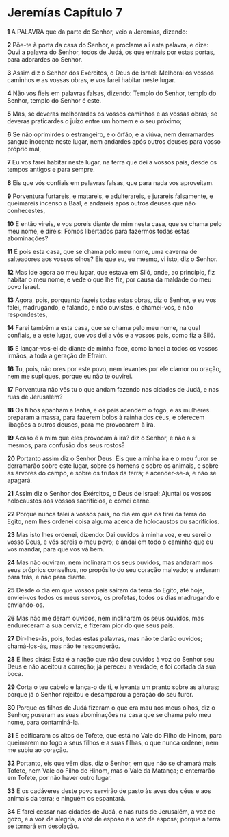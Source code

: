 # Jeremías Capítulo 7

**1** 	A PALAVRA que da parte do Senhor, veio a Jeremias, dizendo:

**2** 	Põe-te à porta da casa do Senhor, e proclama ali esta palavra, e dize: Ouvi a palavra do Senhor, todos de Judá, os que entrais por estas portas, para adorardes ao Senhor.

**3** 	Assim diz o Senhor dos Exércitos, o Deus de Israel: Melhorai os vossos caminhos e as vossas obras, e vos farei habitar neste lugar.

**4** 	Não vos fieis em palavras falsas, dizendo: Templo do Senhor, templo do Senhor, templo do Senhor é este.

**5** 	Mas, se deveras melhorardes os vossos caminhos e as vossas obras; se deveras praticardes o juízo entre um homem e o seu próximo;

**6** 	Se não oprimirdes o estrangeiro, e o órfão, e a viúva, nem derramardes sangue inocente neste lugar, nem andardes após outros deuses para vosso próprio mal,

**7** 	Eu vos farei habitar neste lugar, na terra que dei a vossos pais, desde os tempos antigos e para sempre.

**8** 	Eis que vós confiais em palavras falsas, que para nada vos aproveitam.

**9** 	Porventura furtareis, e matareis, e adulterareis, e jurareis falsamente, e queimareis incenso a Baal, e andareis após outros deuses que não conhecestes,

**10** 	E então vireis, e vos poreis diante de mim nesta casa, que se chama pelo meu nome, e direis: Fomos libertados para fazermos todas estas abominações?

**11** 	É pois esta casa, que se chama pelo meu nome, uma caverna de salteadores aos vossos olhos? Eis que eu, eu mesmo, vi isto, diz o Senhor.

**12** 	Mas ide agora ao meu lugar, que estava em Siló, onde, ao princípio, fiz habitar o meu nome, e vede o que lhe fiz, por causa da maldade do meu povo Israel.

**13** 	Agora, pois, porquanto fazeis todas estas obras, diz o Senhor, e eu vos falei, madrugando, e falando, e não ouvistes, e chamei-vos, e não respondestes,

**14** 	Farei também a esta casa, que se chama pelo meu nome, na qual confiais, e a este lugar, que vos dei a vós e a vossos pais, como fiz a Siló.

**15** 	E lançar-vos-ei de diante de minha face, como lancei a todos os vossos irmãos, a toda a geração de Efraim.

**16** 	Tu, pois, não ores por este povo, nem levantes por ele clamor ou oração, nem me supliques, porque eu não te ouvirei.

**17** 	Porventura não vês tu o que andam fazendo nas cidades de Judá, e nas ruas de Jerusalém?

**18** 	Os filhos apanham a lenha, e os pais acendem o fogo, e as mulheres preparam a massa, para fazerem bolos à rainha dos céus, e oferecem libações a outros deuses, para me provocarem à ira.

**19** 	Acaso é a mim que eles provocam à ira? diz o Senhor, e não a si mesmos, para confusão dos seus rostos?

**20** 	Portanto assim diz o Senhor Deus: Eis que a minha ira e o meu furor se derramarão sobre este lugar, sobre os homens e sobre os animais, e sobre as árvores do campo, e sobre os frutos da terra; e acender-se-á, e não se apagará.

**21** 	Assim diz o Senhor dos Exércitos, o Deus de Israel: Ajuntai os vossos holocaustos aos vossos sacrifícios, e comei carne.

**22** 	Porque nunca falei a vossos pais, no dia em que os tirei da terra do Egito, nem lhes ordenei coisa alguma acerca de holocaustos ou sacrifícios.

**23** 	Mas isto lhes ordenei, dizendo: Dai ouvidos à minha voz, e eu serei o vosso Deus, e vós sereis o meu povo; e andai em todo o caminho que eu vos mandar, para que vos vá bem.

**24** 	Mas não ouviram, nem inclinaram os seus ouvidos, mas andaram nos seus próprios conselhos, no propósito do seu coração malvado; e andaram para trás, e não para diante.

**25** 	Desde o dia em que vossos pais saíram da terra do Egito, até hoje, enviei-vos todos os meus servos, os profetas, todos os dias madrugando e enviando-os.

**26** 	Mas não me deram ouvidos, nem inclinaram os seus ouvidos, mas endureceram a sua cerviz, e fizeram pior do que seus pais.

**27** 	Dir-lhes-ás, pois, todas estas palavras, mas não te darão ouvidos; chamá-los-ás, mas não te responderão.

**28** 	E lhes dirás: Esta é a nação que não deu ouvidos à voz do Senhor seu Deus e não aceitou a correção; já pereceu a verdade, e foi cortada da sua boca.

**29** 	Corta o teu cabelo e lança-o de ti, e levanta um pranto sobre as alturas; porque já o Senhor rejeitou e desamparou a geração do seu furor.

**30** 	Porque os filhos de Judá fizeram o que era mau aos meus olhos, diz o Senhor; puseram as suas abominações na casa que se chama pelo meu nome, para contaminá-la.

**31** 	E edificaram os altos de Tofete, que está no Vale do Filho de Hinom, para queimarem no fogo a seus filhos e a suas filhas, o que nunca ordenei, nem me subiu ao coração.

**32** 	Portanto, eis que vêm dias, diz o Senhor, em que não se chamará mais Tofete, nem Vale do Filho de Hinom, mas o Vale da Matança; e enterrarão em Tofete, por não haver outro lugar.

**33** 	E os cadáveres deste povo servirão de pasto às aves dos céus e aos animais da terra; e ninguém os espantará.

**34** 	E farei cessar nas cidades de Judá, e nas ruas de Jerusalém, a voz de gozo, e a voz de alegria, a voz de esposo e a voz de esposa; porque a terra se tornará em desolação.

